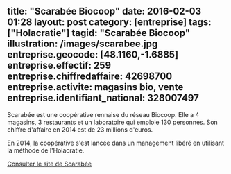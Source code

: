 title: "Scarabée Biocoop"
date:  2016-02-03 01:28
layout: post
category: [entreprise]
tags: ["Holacratie"]
tagid: "Scarabée Biocoop"
illustration: /images/scarabee.jpg
entreprise.geocode: [48.1160,-1.6885]
entreprise.effectif: 259
entreprise.chiffredaffaire: 42698700
entreprise.activite: magasins bio, vente
entreprise.identifiant_national: 328007497
---

Scarabée est une coopérative rennaise du réseau Biocoop. Elle a 4 magasins, 3 restaurants et un laboratoire qui emploie 130 personnes. Son chiffre d'affaire en 2014 est de 23 millions d'euros.

En 2014, la coopérative s'est lancée dans un management libéré en utilisant la méthode de l'Holacratie.

[Consulter le site de Scarabée](http://www.scarabee-biocoop.fr/)
